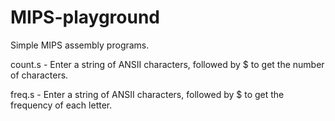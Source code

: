 MIPS-playground
===============

Simple MIPS assembly programs.

count.s - Enter a string of ANSII characters, followed by $ to get the number of characters.

freq.s - Enter a string of ANSII characters, followed by $ to get the frequency of each letter.

